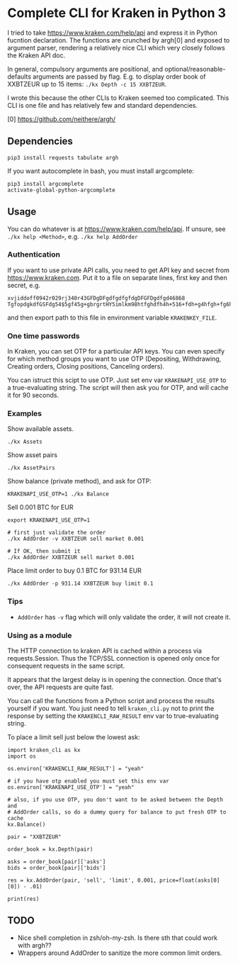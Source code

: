 # Complete CLI for Kraken in Python 3

I tried to take https://www.kraken.com/help/api and express it in Python fucntion declaration. The functions are crunched by argh[0] and exposed to argument parser, rendering a relatively nice CLI which very closely follows the Kraken API doc.

In general, compulsory arguments are positional, and optional/reasonable-defaults arguments are passed by flag. E.g. to display order book of XXBTZEUR up to 15 items: `./kx Depth -c 15 XXBTZEUR`.

I wrote this because the other CLIs to Kraken seemed too complicated. This CLI is one file and has relatively few and standard dependencies.

[0] https://github.com/neithere/argh/

## Dependencies

`pip3 install requests tabulate argh`

If you want autocomplete in bash, you must install argcomplete:

```
pip3 install argcomplete
activate-global-python-argcomplete
```

## Usage

You can do whatever is at https://www.kraken.com/help/api. If unsure, see `./kx help <Method>`, e.g. `./kx help AddOrder`

### Authentication

If you want to use private API calls, you need to get API key and secret from https://www.kraken.com. Put it to a file on separate lines, first key and then secret, e.g.

```
xvjiddoff0942r029rj340r43GFDgDFgdfgdfgfdgDFGFDgdfgd46868
TgfopdgkdfGSFdg54$5gf45g+gbrgrtHY5imlkm98htfghdfh4h+516+fdh+g4hfgh+fg6hdfhdfhdf+gdfghD==
```

and then export path to this file in environment variable `KRAKENKEY_FILE`.

### One time passwords

In Kraken, you can set OTP for a particular API keys. You can even specify for which method groups you want to use OTP (Depositing, Withdrawing, Creating orders, Closing positions, Canceling orders).

You can istruct this scipt to use OTP. Just set env var `KRAKENAPI_USE_OTP` to a true-evaluating string. The script will then ask you for OTP, and will cache it for 90 seconds. 

### Examples

Show available assets.

```
./kx Assets
```

Show asset pairs

```
./kx AssetPairs
```

Show balance (private method), and ask for OTP:

```
KRAKENAPI_USE_OTP=1 ./kx Balance
```

Sell 0.001 BTC for EUR 

```
export KRAKENAPI_USE_OTP=1

# first just validate the order 
./kx AddOrder -v XXBTZEUR sell market 0.001

# If OK, then submit it
./kx AddOrder XXBTZEUR sell market 0.001
```

Place limit order to buy 0.1 BTC for 931.14 EUR

```
./kx AddOrder -p 931.14 XXBTZEUR buy limit 0.1
```

### Tips

- `AddOrder` has `-v` flag which will only validate the order, it will not create it.

### Using as a module

The HTTP connection to kraken API is cached within a process via requests.Session. Thus the TCP/SSL connection is opened only once for consequent requests in the same script.

It appears that the largest delay is in opening the connection. Once that's over, the API requests are quite fast.

You can call the functions from a Python script and process the results yourself if you want. You just need to tell `kraken_cli.py` not to print the response by setting the `KRAKENCLI_RAW_RESULT` env var to true-evaluating string.

To place a limit sell just below the lowest ask:

```
import kraken_cli as kx
import os

os.environ['KRAKENCLI_RAW_RESULT'] = "yeah"

# if you have otp enabled you must set this env var
os.environ['KRAKENAPI_USE_OTP'] = "yeah"

# also, if you use OTP, you don't want to be asked between the Depth and
# AddOrder calls, so do a dummy query for balance to put fresh OTP to cache
kx.Balance()

pair = "XXBTZEUR"

order_book = kx.Depth(pair)

asks = order_book[pair]['asks']
bids = order_book[pair]['bids']

res = kx.AddOrder(pair, 'sell', 'limit', 0.001, price=float(asks[0][0]) - .01)

print(res)

```

## TODO

- Nice shell completion in zsh/oh-my-zsh. Is there sth that could work with argh??
- Wrappers around AddOrder to sanitize the more common limit orders.
